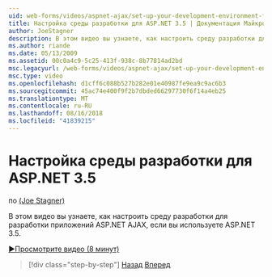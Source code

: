 ```yaml
---
uid: web-forms/videos/aspnet-ajax/set-up-your-development-environment-for-aspnet-35
title: Настройка среды разработки для ASP.NET 3.5 | Документация Майкрософт
author: JoeStagner
description: В этом видео вы узнаете, как настроить среду разработки для разработки приложений ASP.NET AJAX, если вы используете ASP.NET 3.5.
ms.author: riande
ms.date: 05/13/2009
ms.assetid: 00c0a4c9-5c25-413f-938c-8b77814ad2bd
msc.legacyurl: /web-forms/videos/aspnet-ajax/set-up-your-development-environment-for-aspnet-35
msc.type: video
ms.openlocfilehash: d1cff6c088b527b282e01e40987fe9ea9c9ac6b3
ms.sourcegitcommit: 45ac74e400f9f2b7dbded66297730f6f14a4eb25
ms.translationtype: MT
ms.contentlocale: ru-RU
ms.lasthandoff: 08/16/2018
ms.locfileid: "41839215"
---
```

<a name="set-up-your-development-environment-for-aspnet-35"></a>Настройка среды разработки для ASP.NET 3.5
====================
по [(Joe Stagner)](https://github.com/JoeStagner)

В этом видео вы узнаете, как настроить среду разработки для разработки приложений ASP.NET AJAX, если вы используете ASP.NET 3.5.

[&#9654;Просмотрите видео (8 минут)](https://channel9.msdn.com/Blogs/ASP-NET-Site-Videos/set-up-your-development-environment-for-aspnet-35)

> [!div class="step-by-step"]
> [Назад](how-to-dynamically-add-controls-to-a-web-page.md)
> [Вперед](set-up-your-development-environment-for-aspnet-20.md)
